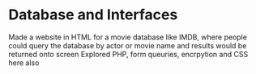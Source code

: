 # Database and Interfaces
Made a website in HTML for a movie database like IMDB, where people could query the database by actor or movie name and results would be returned onto screen
Explored PHP, form queuries, encrpytion and CSS here also
